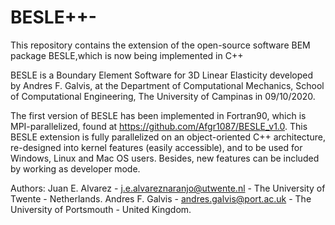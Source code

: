# BESLE++-
This repository contains the extension of the open-source software BEM package BESLE,which is now being implemented in C++

BESLE is a Boundary Element Software for 3D Linear Elasticity developed by Andres F. Galvis, at the Department of Computational Mechanics, School of Computational Engineering, The University of Campinas in 09/10/2020.

The first version of BESLE has been implemented in Fortran90, which is MPI-parallelized, found at https://github.com/Afgr1087/BESLE_v1.0.
This BESLE extension is fully parallelized on an object-oriented C++ architecture, re-designed into kernel features (easily accessible), and to be used for Windows, Linux and Mac OS users. Besides, new features can be included by working as developer mode. 

Authors: 
Juan E. Alvarez - j.e.alvareznaranjo@utwente.nl - The University of Twente - Netherlands.
Andres F. Galvis - andres.galvis@port.ac.uk - The University of Portsmouth - United Kingdom.
